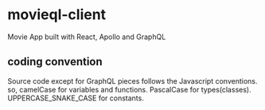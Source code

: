 # movieql-client
Movie App built with React, Apollo and GraphQL

## coding convention
Source code except for GraphQL pieces follows the Javascript conventions.
so,
camelCase for variables and functions.
PascalCase for types(classes).
UPPERCASE_SNAKE_CASE for constants.